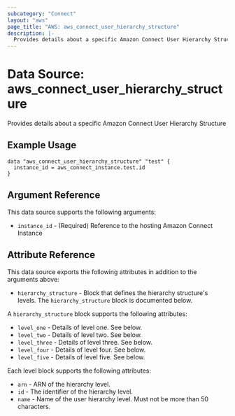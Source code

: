 ```yaml
---
subcategory: "Connect"
layout: "aws"
page_title: "AWS: aws_connect_user_hierarchy_structure"
description: |-
  Provides details about a specific Amazon Connect User Hierarchy Structure
---
```


# Data Source: aws_connect_user_hierarchy_structure

Provides details about a specific Amazon Connect User Hierarchy Structure

## Example Usage

```hcl
data "aws_connect_user_hierarchy_structure" "test" {
  instance_id = aws_connect_instance.test.id
}
```

## Argument Reference

This data source supports the following arguments:

* `instance_id` - (Required) Reference to the hosting Amazon Connect Instance

## Attribute Reference

This data source exports the following attributes in addition to the arguments above:

* `hierarchy_structure` - Block that defines the hierarchy structure's levels. The `hierarchy_structure` block is documented below.

A `hierarchy_structure` block supports the following attributes:

* `level_one` - Details of level one. See below.
* `level_two` - Details of level two. See below.
* `level_three` - Details of level three. See below.
* `level_four` - Details of level four. See below.
* `level_five` - Details of level five. See below.

Each level block supports the following attributes:

* `arn` -  ARN of the hierarchy level.
* `id` -  The identifier of the hierarchy level.
* `name` - Name of the user hierarchy level. Must not be more than 50 characters.
